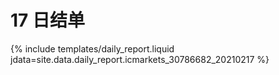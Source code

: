 # 17 日结单

{% include  templates/daily_report.liquid jdata=site.data.daily_report.icmarkets_30786682_20210217 %}